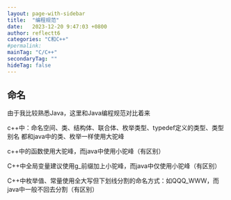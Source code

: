 ```yaml
---
layout: page-with-sidebar
title:  "编程规范"
date:   2023-12-20 9:47:03 +0800
author: reflectt6
categories: "C和C++"
#permalink: 
mainTag: "C/C++"
secondaryTag: ""
hideTag: false
---
```


## 命名

由于我比较熟悉Java，这里和Java编程规范对比着来

c++中：命名空间、类、结构体、联合体、枚举类型、typedef定义的类型、类型别名 都和java中的类、枚举一样使用大驼峰

c++中的函数使用大驼峰，而java中使用小驼峰（有区别）

C++中全局变量建议使用g_前缀加上小驼峰，而java中仅使用小驼峰（有区别）

C++中枚举值、常量使用全大写但下划线分割的命名方式：如QQQ_WWW，而java中一般不回去分割（有区别）
